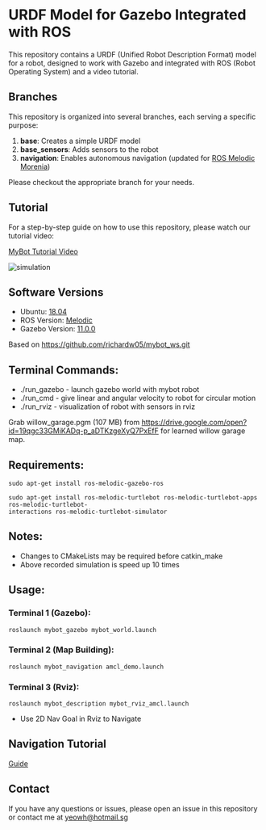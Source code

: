 # URDF Model for Gazebo Integrated with ROS

This repository contains a URDF (Unified Robot Description Format) model for a robot, designed to work with Gazebo and integrated with ROS (Robot Operating System) and a video tutorial.

## Branches

This repository is organized into several branches, each serving a specific purpose:

1. **base**: Creates a simple URDF model
2. **base_sensors**: Adds sensors to the robot
3. **navigation**: Enables autonomous navigation (updated for [ROS Melodic Morenia](http://wiki.ros.org/melodic))

Please checkout the appropriate branch for your needs.

## Tutorial

For a step-by-step guide on how to use this repository, please watch our tutorial video:

[MyBot Tutorial Video](https://t.ly/Prcyw)

![simulation](https://github.com/weihanyeo/ROS-Gazebo_tutorial/assets/36888332/09e68fa7-50c1-40e0-adf7-791ec4ea7bd9)


## Software Versions
- Ubuntu: [18.04](https://ubuntu.com/tutorials/install-ubuntu-desktop-1804#1-overview) 
- ROS Version: [Melodic](https://wiki.ros.org/melodic/Installation/Ubuntu) 
- Gazebo Version: [11.0.0](https://classic.gazebosim.org)

Based on https://github.com/richardw05/mybot_ws.git

## Terminal Commands:

- ./run_gazebo - launch gazebo world with mybot robot
- ./run_cmd - give linear and angular velocity to robot for circular motion
- ./run_rviz - visualization of robot with sensors in rviz

Grab willow_garage.pgm (107 MB) from https://drive.google.com/open?id=19qgc33GMiKADq-p_aDTKzgeXyQ7PxEfF for learned willow garage map.

## Requirements:
```
sudo apt-get install ros-melodic-gazebo-ros

sudo apt-get install ros-melodic-turtlebot ros-melodic-turtlebot-apps ros-melodic-turtlebot-
interactions ros-melodic-turtlebot-simulator
```
## Notes:
- Changes to CMakeLists may be required before catkin_make
- Above recorded simulation is speed up 10 times

## Usage: 
### Terminal 1 (Gazebo): 
```
roslaunch mybot_gazebo mybot_world.launch
```
### Terminal 2 (Map Building):
```
roslaunch mybot_navigation amcl_demo.launch
```
### Terminal 3 (Rviz):
```
roslaunch mybot_description mybot_rviz_amcl.launch
```
- Use 2D Nav Goal in Rviz to Navigate

## Navigation Tutorial

[Guide](https://github.com/weihanyeo/ROS-Gazebo_tutorial/blob/main/src/mybot_navigation/README.md)

## Contact

If you have any questions or issues, please open an issue in this repository or contact me at [yeowh@hotmail.sg](yeowh@hotmail.sg)
